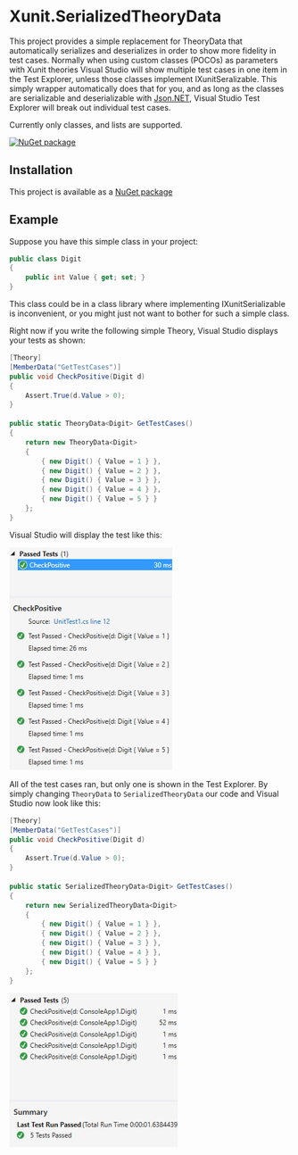 Xunit.SerializedTheoryData
======================

This project provides a simple replacement for TheoryData that automatically serializes and deserializes in order to show more fidelity in test cases. Normally when using custom classes (POCOs) as parameters with Xunit theories Visual Studio will show multiple test cases in one item in the Test Explorer, unless those classes implement IXunitSeralizable. This simply wrapper automatically does that for you, and as long as the classes are serializable and deserializable with [Json.NET](http://www.newtonsoft.com/json), Visual Studio Test Explorer will break out individual test cases.

Currently only classes, and lists are supported.

[![NuGet package](https://img.shields.io/nuget/v/xunit.serializedtheorydata.svg)](https://nuget.org/packages/xunit.serializedtheorydata)

## Installation

This project is available as a [NuGet package][NuPkg]

## Example

Suppose you have this simple class in your project:

```csharp
public class Digit
{
	public int Value { get; set; }
}
```

This class could be in a class library where implementing IXunitSerializable is inconvenient, or you might just not want to bother for such a simple class.

Right now if you write the following simple Theory, Visual Studio displays your tests as shown:

```csharp
[Theory]
[MemberData("GetTestCases")]
public void CheckPositive(Digit d)
{
	Assert.True(d.Value > 0);
}

public static TheoryData<Digit> GetTestCases()
{
	return new TheoryData<Digit>
	{
		{ new Digit() { Value = 1 } },
		{ new Digit() { Value = 2 } },
		{ new Digit() { Value = 3 } },
		{ new Digit() { Value = 4 } },
		{ new Digit() { Value = 5 } }
	};
}
```

Visual Studio will display the test like this:

![Before](doc/before.png)

All of the test cases ran, but only one is shown in the Test Explorer. By simply changing `TheoryData` to `SerializedTheoryData` our code and Visual Studio now look like this:

```csharp
[Theory]
[MemberData("GetTestCases")]
public void CheckPositive(Digit d)
{
	Assert.True(d.Value > 0);
}

public static SerializedTheoryData<Digit> GetTestCases()
{
	return new SerializedTheoryData<Digit>
	{
		{ new Digit() { Value = 1 } },
		{ new Digit() { Value = 2 } },
		{ new Digit() { Value = 3 } },
		{ new Digit() { Value = 4 } },
		{ new Digit() { Value = 5 } }
	};
}
```

![After](doc/after.png)

 [NuPkg]: https://www.nuget.org/packages/Xunit.SerializedTheoryData